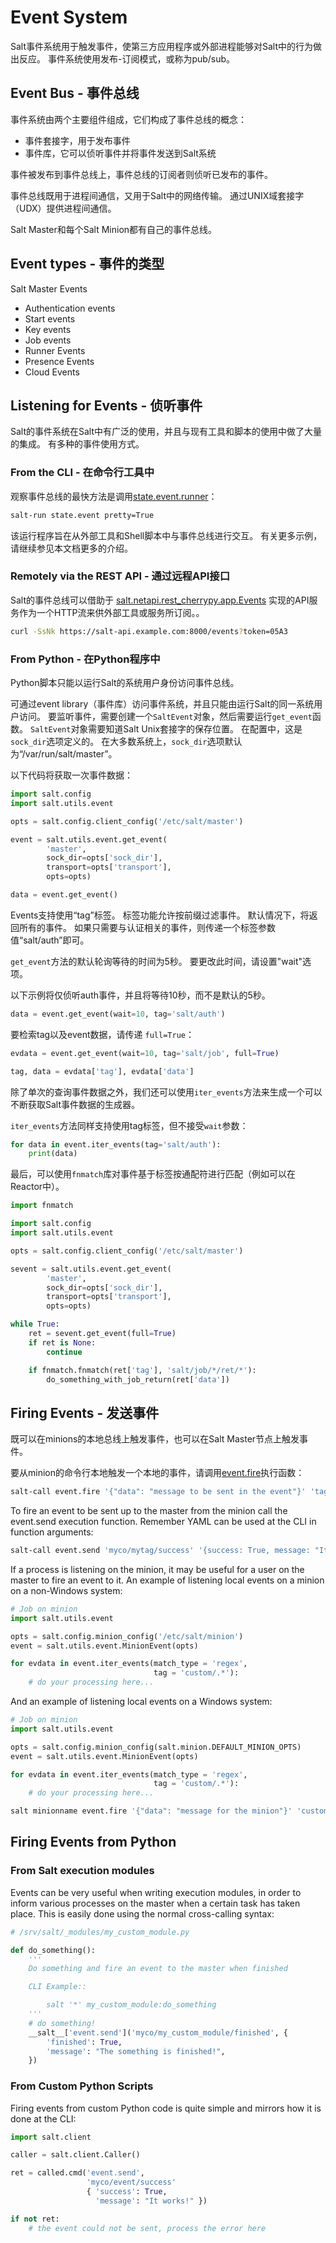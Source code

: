 # Event System

Salt事件系统用于触发事件，使第三方应用程序或外部进程能够对Salt中的行为做出反应。 事件系统使用发布-订阅模式，或称为pub/sub。

## Event Bus - 事件总线

事件系统由两个主要组件组成，它们构成了事件总线的概念：
- 事件套接字，用于发布事件
- 事件库，它可以侦听事件并将事件发送到Salt系统

事件被发布到事件总线上，事件总线的订阅者则侦听已发布的事件。

事件总线既用于进程间通信，又用于Salt中的网络传输。 通过UNIX域套接字（UDX）提供进程间通信。

Salt Master和每个Salt Minion都有自己的事件总线。

## Event types - 事件的类型

Salt Master Events
- Authentication events
- Start events
- Key events
- Job events
- Runner Events
- Presence Events
- Cloud Events

## Listening for Events - 侦听事件

Salt的事件系统在Salt中有广泛的使用，并且与现有工具和脚本的使用中做了大量的集成。 有多种的事件使用方式。

### From the CLI - 在命令行工具中
观察事件总线的最快方法是调用[state.event.runner](https://docs.saltstack.com/en/latest/ref/runners/all/salt.runners.state.html#salt.runners.state.event)：
```bash
salt-run state.event pretty=True
```
该运行程序旨在从外部工具和Shell脚本中与事件总线进行交互。 有关更多示例，请继续参见本文档更多的介绍。

### Remotely via the REST API - 通过远程API接口

Salt的事件总线可以借助于 [salt.netapi.rest_cherrypy.app.Events](https://docs.saltstack.com/en/latest/ref/netapi/all/salt.netapi.rest_cherrypy.html#salt.netapi.rest_cherrypy.app.Events) 实现的API服务作为一个HTTP流来供外部工具或服务所订阅。。
```bash
curl -SsNk https://salt-api.example.com:8000/events?token=05A3
```
### From Python - 在Python程序中

Python脚本只能以运行Salt的系统用户身份访问事件总线。

可通过event library（事件库）访问事件系统，并且只能由运行Salt的同一系统用户访问。 要监听事件，需要创建一个`SaltEvent`对象，然后需要运行`get_event`函数。 `SaltEvent`对象需要知道Salt Unix套接字的保存位置。 在配置中，这是`sock_dir`选项定义的。 在大多数系统上，`sock_dir`选项默认为“/var/run/salt/master”。

以下代码将获取一次事件数据：
```python
import salt.config
import salt.utils.event

opts = salt.config.client_config('/etc/salt/master')

event = salt.utils.event.get_event(
        'master',
        sock_dir=opts['sock_dir'],
        transport=opts['transport'],
        opts=opts)

data = event.get_event()
```
Events支持使用“tag”标签。 标签功能允许按前缀过滤事件。 默认情况下，将返回所有的事件。 如果只需要与认证相关的事件，则传递一个标签参数值“salt/auth”即可。

`get_event`方法的默认轮询等待的时间为5秒。 要更改此时间，请设置"wait"选项。

以下示例将仅侦听auth事件，并且将等待10秒，而不是默认的5秒。
```python
data = event.get_event(wait=10, tag='salt/auth')
```
要检索tag以及event数据，请传递 `full=True`：
```python
evdata = event.get_event(wait=10, tag='salt/job', full=True)

tag, data = evdata['tag'], evdata['data']
```
除了单次的查询事件数据之外，我们还可以使用`iter_events`方法来生成一个可以不断获取Salt事件数据的生成器。

`iter_events`方法同样支持使用tag标签，但不接受`wait`参数：
```python
for data in event.iter_events(tag='salt/auth'):
    print(data)
```
最后，可以使用`fnmatch`库对事件基于标签按通配符进行匹配（例如可以在Reactor中）。
```python
import fnmatch

import salt.config
import salt.utils.event

opts = salt.config.client_config('/etc/salt/master')

sevent = salt.utils.event.get_event(
        'master',
        sock_dir=opts['sock_dir'],
        transport=opts['transport'],
        opts=opts)

while True:
    ret = sevent.get_event(full=True)
    if ret is None:
        continue

    if fnmatch.fnmatch(ret['tag'], 'salt/job/*/ret/*'):
        do_something_with_job_return(ret['data'])
```

## Firing Events - 发送事件

既可以在minions的本地总线上触发事件，也可以在Salt Master节点上触发事件。

要从minion的命令行本地触发一个本地的事件，请调用[event.fire](https://docs.saltstack.com/en/latest/ref/modules/all/salt.modules.event.html#salt.modules.event.fire)执行函数：
```bash
salt-call event.fire '{"data": "message to be sent in the event"}' 'tag'
```
To fire an event to be sent up to the master from the minion call the event.send execution function. Remember YAML can be used at the CLI in function arguments:
```bash
salt-call event.send 'myco/mytag/success' '{success: True, message: "It works!"}'
```
If a process is listening on the minion, it may be useful for a user on the master to fire an event to it. An example of listening local events on a minion on a non-Windows system:
```python
# Job on minion
import salt.utils.event

opts = salt.config.minion_config('/etc/salt/minion')
event = salt.utils.event.MinionEvent(opts)

for evdata in event.iter_events(match_type = 'regex',
                                tag = 'custom/.*'):
    # do your processing here...
```
And an example of listening local events on a Windows system:
```python
# Job on minion
import salt.utils.event

opts = salt.config.minion_config(salt.minion.DEFAULT_MINION_OPTS)
event = salt.utils.event.MinionEvent(opts)

for evdata in event.iter_events(match_type = 'regex',
                                tag = 'custom/.*'):
    # do your processing here...
```
```bash
salt minionname event.fire '{"data": "message for the minion"}' 'customtag/african/unladen'
```

## Firing Events from Python
### From Salt execution modules

Events can be very useful when writing execution modules, in order to inform various processes on the master when a certain task has taken place. This is easily done using the normal cross-calling syntax:
```python
# /srv/salt/_modules/my_custom_module.py

def do_something():
    '''
    Do something and fire an event to the master when finished

    CLI Example::

        salt '*' my_custom_module:do_something
    '''
    # do something!
    __salt__['event.send']('myco/my_custom_module/finished', {
        'finished': True,
        'message': "The something is finished!",
    })
```

### From Custom Python Scripts

Firing events from custom Python code is quite simple and mirrors how it is done at the CLI:
```python
import salt.client

caller = salt.client.Caller()

ret = called.cmd('event.send',
                 'myco/event/success'
                 { 'success': True,
                   'message': "It works!" })

if not ret:
    # the event could not be sent, process the error here
```
